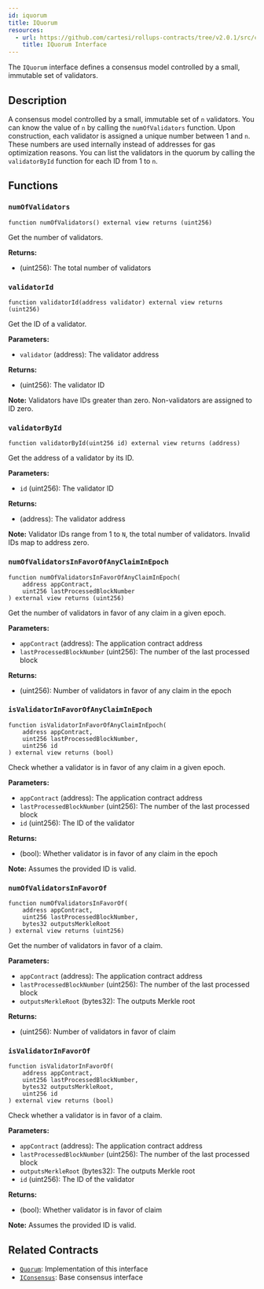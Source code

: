 ```yaml
---
id: iquorum
title: IQuorum
resources:
  - url: https://github.com/cartesi/rollups-contracts/tree/v2.0.1/src/consensus/quorum/IQuorum.sol
    title: IQuorum Interface
---
```


The `IQuorum` interface defines a consensus model controlled by a small, immutable set of validators.

## Description

A consensus model controlled by a small, immutable set of `n` validators. You can know the value of `n` by calling the `numOfValidators` function. Upon construction, each validator is assigned a unique number between 1 and `n`. These numbers are used internally instead of addresses for gas optimization reasons. You can list the validators in the quorum by calling the `validatorById` function for each ID from 1 to `n`.

## Functions

### `numOfValidators`
```solidity
function numOfValidators() external view returns (uint256)
```

Get the number of validators.

**Returns:**
- (uint256): The total number of validators

### `validatorId`
```solidity
function validatorId(address validator) external view returns (uint256)
```

Get the ID of a validator.

**Parameters:**
- `validator` (address): The validator address

**Returns:**
- (uint256): The validator ID

**Note:** Validators have IDs greater than zero. Non-validators are assigned to ID zero.

### `validatorById`
```solidity
function validatorById(uint256 id) external view returns (address)
```

Get the address of a validator by its ID.

**Parameters:**
- `id` (uint256): The validator ID

**Returns:**
- (address): The validator address

**Note:** Validator IDs range from 1 to `N`, the total number of validators. Invalid IDs map to address zero.

### `numOfValidatorsInFavorOfAnyClaimInEpoch`
```solidity
function numOfValidatorsInFavorOfAnyClaimInEpoch(
    address appContract,
    uint256 lastProcessedBlockNumber
) external view returns (uint256)
```

Get the number of validators in favor of any claim in a given epoch.

**Parameters:**
- `appContract` (address): The application contract address
- `lastProcessedBlockNumber` (uint256): The number of the last processed block

**Returns:**
- (uint256): Number of validators in favor of any claim in the epoch

### `isValidatorInFavorOfAnyClaimInEpoch`
```solidity
function isValidatorInFavorOfAnyClaimInEpoch(
    address appContract,
    uint256 lastProcessedBlockNumber,
    uint256 id
) external view returns (bool)
```

Check whether a validator is in favor of any claim in a given epoch.

**Parameters:**
- `appContract` (address): The application contract address
- `lastProcessedBlockNumber` (uint256): The number of the last processed block
- `id` (uint256): The ID of the validator

**Returns:**
- (bool): Whether validator is in favor of any claim in the epoch

**Note:** Assumes the provided ID is valid.

### `numOfValidatorsInFavorOf`
```solidity
function numOfValidatorsInFavorOf(
    address appContract,
    uint256 lastProcessedBlockNumber,
    bytes32 outputsMerkleRoot
) external view returns (uint256)
```

Get the number of validators in favor of a claim.

**Parameters:**
- `appContract` (address): The application contract address
- `lastProcessedBlockNumber` (uint256): The number of the last processed block
- `outputsMerkleRoot` (bytes32): The outputs Merkle root

**Returns:**
- (uint256): Number of validators in favor of claim

### `isValidatorInFavorOf`
```solidity
function isValidatorInFavorOf(
    address appContract,
    uint256 lastProcessedBlockNumber,
    bytes32 outputsMerkleRoot,
    uint256 id
) external view returns (bool)
```

Check whether a validator is in favor of a claim.

**Parameters:**
- `appContract` (address): The application contract address
- `lastProcessedBlockNumber` (uint256): The number of the last processed block
- `outputsMerkleRoot` (bytes32): The outputs Merkle root
- `id` (uint256): The ID of the validator

**Returns:**
- (bool): Whether validator is in favor of claim

**Note:** Assumes the provided ID is valid.

## Related Contracts

- [`Quorum`](./quorum.md): Implementation of this interface
- [`IConsensus`](../iconsensus.md): Base consensus interface 